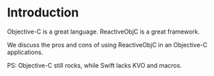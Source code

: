 Introduction
============

Objective-C is a great language. ReactiveObjC is a great framework.

We discuss the pros and cons of using ReactiveObjC
in an Objective-C applications.

PS: Objective-C still rocks, while Swift lacks KVO and macros.

